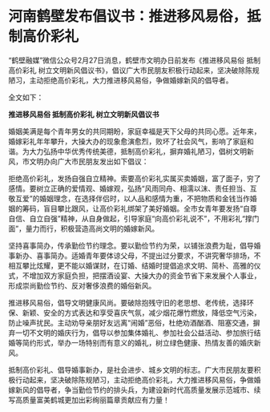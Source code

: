 # 河南鹤壁发布倡议书：推进移风易俗，抵制高价彩礼

“鹤壁融媒”微信公众号2月27日消息，鹤壁市文明办日前发布《推进移风易俗 抵制高价彩礼
树立文明新风倡议书》，倡议广大市民朋友积极行动起来，坚决破除陈规陋习，主动拒绝高价彩礼，大力推进移风易俗，争做婚嫁新风的倡导者。

全文如下：

**推进移风易俗 抵制高价彩礼 树立文明新风倡议书**

婚姻美满是每个青年男女的共同期盼，家庭幸福是天下父母的共同心愿。近年来，婚嫁彩礼年年攀升，大操大办的现象愈演愈烈，败坏了社会风气，影响了家庭和谐。为大力弘扬中华优秀传统美德，抵制高价彩礼，摒弃婚礼陋习，倡树文明新风，市文明办向广大市民朋友发出如下倡议：

拒绝高价彩礼，发扬自强自立精神。索要高价彩礼实属买卖婚姻，富了面子，穷了感情。要树立正确的爱情观、婚嫁观，弘扬“风雨同舟、相濡以沫、责任担当、互敬互爱”的婚姻理念，在选择伴侣时，以人品和感情为重，不把物质和金钱当作婚姻的筹码，盲目攀比跟风，让高价彩礼绑架了美好婚姻。全市女青年要发扬“自尊自信、自立自强”精神，从自身做起，引导家庭“向高价彩礼说不”，不用彩礼“撑门面”，量力而行，积极营造高尚文明的婚嫁新风。

坚持喜事简办，传承勤俭节约理念。要以勤俭节约为荣，以铺张浪费为耻，倡导婚事新办、喜事简办。适婚青年要体谅父母，不提出过分要求，不讲究奢华排场，不相互攀比炫耀，更不能以婚谋财，在订婚、结婚时提倡追求文明、简朴、高雅的仪式，不增加双方家庭负担，把摆酒设宴、大操大办的资金节省下来发展个人事业，形成崇尚勤俭节约、反对奢侈浪费的婚俗新风。

推进移风易俗，倡导文明健康风尚。要破除抱残守旧的老思想、老传统，选择环保、新颖、安全的方式表达和享受喜庆气氛，减少烟花爆竹燃放，降低空气污染，防止噪声扰民。主动劝导亲朋好友远离“闹婚”恶俗，杜绝劝酒酗酒、阻塞交通，摒弃一切不文明的婚庆行为，倡导以参加集体婚礼、参加社会公益活动、参加旅行结婚等简约形式，举办一场特别而有意义的婚礼，树立绿色健康、热情友善的婚庆新风。

抵制高价彩礼、倡导婚事新办，是社会进步、城乡文明的标志。广大市民朋友要积极行动起来，坚决破除陈规陋习，主动拒绝高价彩礼，大力推进移风易俗，争做婚嫁新风的倡导者，争当勤俭节约的排头兵，为建设新时代高质量发展示范城市、续写高质量富美鹤城更加出彩绚丽篇章贡献应有力量！

